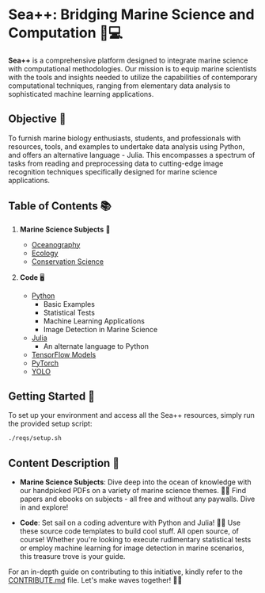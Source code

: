 # Sea++: Bridging Marine Science and Computation 🌊💻

**Sea++** is a comprehensive platform designed to integrate marine science with computational methodologies. Our mission is to equip marine scientists with the tools and insights needed to utilize the capabilities of contemporary computational techniques, ranging from elementary data analysis to sophisticated machine learning applications.

## Objective 🎯

To furnish marine biology enthusiasts, students, and professionals with resources, tools, and examples to undertake data analysis using Python, and offers an alternative language - Julia. This encompasses a spectrum of tasks from reading and preprocessing data to cutting-edge image recognition techniques specifically designed for marine science applications.

## Table of Contents 📚

1. **Marine Science Subjects** 🐠
   - [Oceanography](https://github.com/kluless13/SeaPlusPlus/tree/master/Marine%20Science%20Subjects%20%F0%9F%90%A0/oceanography)
   - [Ecology](https://github.com/kluless13/SeaPlusPlus/tree/master/Marine%20Science%20Subjects%20%F0%9F%90%A0/ecology)
   - [Conservation Science](https://github.com/kluless13/SeaPlusPlus/tree/master/Marine%20Science%20Subjects%20%F0%9F%90%A0/conservation_science)
   
2. **Code** 🖥️
   - [Python](https://github.com/kluless13/SeaPlusPlus/tree/master/Code%20%F0%9F%96%A5%EF%B8%8F/Python)
     - Basic Examples
     - Statistical Tests
     - Machine Learning Applications
     - Image Detection in Marine Science
   - [Julia](https://github.com/kluless13/SeaPlusPlus/tree/master/Code%20%F0%9F%96%A5%EF%B8%8F/Julia)
     - An alternate language to Python
   - [TensorFlow Models](https://github.com/kluless13/SeaPlusPlus/tree/master/Code%20%F0%9F%96%A5%EF%B8%8F/TensorFlow%20Models)
   - [PyTorch](https://github.com/kluless13/SeaPlusPlus/tree/master/Code%20%F0%9F%96%A5%EF%B8%8F/PyTorch)
   - [YOLO](https://github.com/kluless13/SeaPlusPlus/tree/master/Code%20%F0%9F%96%A5%EF%B8%8F/YOLO)

## Getting Started 🚀

To set up your environment and access all the Sea++ resources, simply run the provided setup script:

```bash
./reqs/setup.sh
```

## Content Description 📖

- **Marine Science Subjects**: Dive deep into the ocean of knowledge with our handpicked PDFs on a variety of marine science themes. 🌊📘 Find papers and ebooks on subjects - all free and without any paywalls. Dive in and explore!

- **Code**: Set sail on a coding adventure with Python and Julia! 🚢💡 Use these source code templates to build cool stuff. All open source, of course! Whether you're looking to execute rudimentary statistical tests or employ machine learning for image detection in marine scenarios, this treasure trove is your guide.

For an in-depth guide on contributing to this initiative, kindly refer to the [CONTRIBUTE.md](https://github.com/kluless13/SeaPlusPlus/blob/master/CONTRIBUTE.md) file. Let's make waves together! 🌊✨
